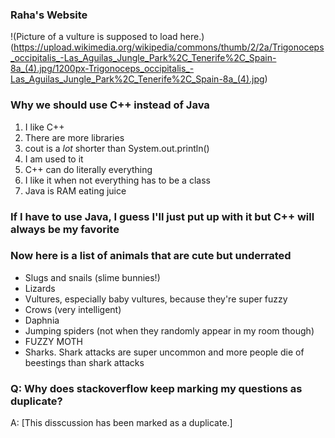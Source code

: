 ### Raha's Website
!(Picture of a vulture is supposed to load here.)(https://upload.wikimedia.org/wikipedia/commons/thumb/2/2a/Trigonoceps_occipitalis_-Las_Aguilas_Jungle_Park%2C_Tenerife%2C_Spain-8a_(4).jpg/1200px-Trigonoceps_occipitalis_-Las_Aguilas_Jungle_Park%2C_Tenerife%2C_Spain-8a_(4).jpg)
### Why we should use C++ instead of Java
1. I like C++
2. There are more libraries
3. cout is a *lot* shorter than System.out.println()
4. I am used to it
5. C++ can do literally everything
6. I like it when not everything has to be a class
7. Java is RAM eating juice
### If I have to use Java, I guess I'll just put up with it but C++ will always be my favorite
### Now here is a list of animals that are cute but underrated
- Slugs and snails (slime bunnies!)
- Lizards 
- Vultures, especially baby vultures, because they're super fuzzy
- Crows (very intelligent)
- Daphnia
- Jumping spiders (not when they randomly appear in my room though)
- FUZZY MOTH 
- Sharks. Shark attacks are super uncommon and more people die of beestings than shark attacks
### Q: Why does stackoverflow keep marking my questions as duplicate?
A:   \[This disscussion has been marked as a duplicate.]
